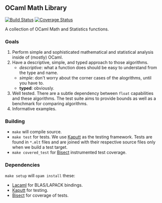 OCaml Math Library
------------------

[![Build Status](https://travis-ci.org/rleonid/oml.svg)](https://travis-ci.org/rleonid/oml.svg?branch=master)
[![Coverage Status](https://coveralls.io/repos/rleonid/oml/badge.svg?branch=HEAD&service=github)](https://coveralls.io/github/rleonid/oml?branch=HEAD)


A collection of OCaml Math and Statistics functions.

### Goals

  1. Perform simple and sophisticated mathematical and statistical analysis
      inside of (mostly) OCaml.
  2. Have a descriptive, simple, and typed approach to those algorithms.
      - _descriptive_: what a function does should be easy to understand from
        the type and name.
      - _simple_: don't worry about the corner cases of the alogrithms, until
        you have to.
      - __typed__: obviously.
  3. Well tested. There are a subtle dependency between `float` capabilities
     and these algorithms. The test suite aims to provide bounds as well as a
     benchmark for comparing algorithms.
  4. Informative examples.

### Building

  - `make` will compile source.
  - `make test` for tests.
        We use [Kaputt](http://kaputt.x9c.fr/) as the testing framework. Tests
        are found in `*.mlt` files and are joined with their respective source
        files only when we build a test target.
  - `make covered_test` for [Bisect](http://bisect.x9c.fr/) instrumented test
      coverage.

### Dependencies

  `make setup` will `opam install` these:

  - [Lacaml](https://github.com/mmottl/lacaml) for BLAS/LAPACK bindings.
  - [Kaputt](http://kaputt.x9c.fr/) for testing.
  - [Bisect](http://bisect.x9c.fr/) for coverage of tests.

